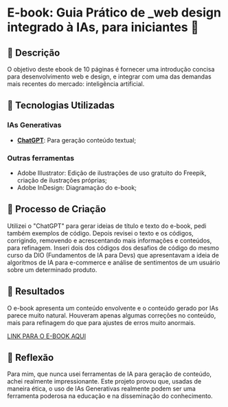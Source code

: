 # E-book: Guia Prático de _web design integrado à IAs, para iniciantes 🌌

## 📒 Descrição 
O objetivo deste ebook de 10 páginas é fornecer uma introdução concisa para desenvolvimento web e design, e integrar com uma das demandas mais recentes do mercado: inteligência artificial. 

## 🤖 Tecnologias Utilizadas 
### IAs Generativas 
- **[ChatGPT](https://chat.openai.com)**: Para geração conteúdo textual; 

### Outras ferramentas 
* Adobe Illustrator: Edição de ilustrações de uso gratuito do Freepik, criação de ilustrações próprias; 
* Adobe InDesign: Diagramação do e-book; 

## 🧐 Processo de Criação 
Utilizei o "ChatGPT" para gerar ideias de título e texto do e-book, pedi também exemplos de código. Depois revisei o texto e os códigos, corrigindo, removendo e acrescentando mais informações e conteúdos, para refinagem. Inseri dois dos códigos dos desafios de código do mesmo curso da DIO (Fundamentos de IA para Devs) que apresentavam a ideia de algoritmos de IA para e-commerce e análise de sentimentos de um usuário sobre um determinado produto. 

## 🚀 Resultados 
O e-book apresenta um conteúdo envolvente e o conteúdo gerado por IAs parece muito natural. Houveram apenas algumas correções no conteúdo, mais para refinagem do que para ajustes de erros muito anormais. 

[LINK PARA O E-BOOK AQUI](https://github.com/maya-franca/dio-lab-desafios-ebook) 

## 💭 Reflexão 
Para mim, que nunca usei ferramentas de IA para geração de conteúdo, achei realmente impressionante. Este projeto provou que, usadas de maneira ética, o uso de IAs Generativas realmente podem ser uma ferramenta poderosa na educação e na disseminação do conhecimento. 
